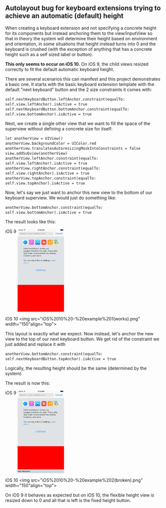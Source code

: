 ## Autolayout bug for keyboard extensions trying to achieve an automatic (default) height

When creating a keyboard extension and not specifying a concrete height for its components but instead anchoring them to the view/inputView so that in theory the system will determine their height based on environment and orientation, in some situations that height instead turns into 0 and the keyboard is crushed (with the exception of anything that has a concrete height such as a self sized label or button).

**This only seems to occur on iOS 10.** On iOS 9, the child views resized correctly to fit the default automatic keyboard height.

There are several scenarios this can manifest and this project demonstrates a basic one. It starts with the basic keyboard extension template with the default "next keyboard" button and the 2 size constraints it comes with:
```
self.nextKeyboardButton.leftAnchor.constraint(equalTo: self.view.leftAnchor).isActive = true
self.nextKeyboardButton.bottomAnchor.constraint(equalTo: self.view.bottomAnchor).isActive = true
```

Next, we create a single other view that we want to fill the space of the superview without defining a concrete size for itself:
```
let anotherView = UIView()
anotherView.backgroundColor = UIColor.red
anotherView.translatesAutoresizingMaskIntoConstraints = false
view.addSubview(anotherView)
anotherView.leftAnchor.constraint(equalTo: self.view.leftAnchor).isActive = true
anotherView.rightAnchor.constraint(equalTo: self.view.rightAnchor).isActive = true
anotherView.topAnchor.constraint(equalTo: self.view.topAnchor).isActive = true
```
Now, let's say we just want to anchor this new view to the bottom of our keyboard superview. We would just do something like: 
```
anotherView.bottomAnchor.constraint(equalTo: self.view.bottomAnchor).isActive = true
```

The result looks like this:

iOS 9
<img src="iOS%209%20-%20example%201(works).png" width="150" align="top">

iOS 10
<img src="iOS%2010%20-%20example%201(works).png" width="150"align="top">

This layout is exactly what we expect. Now instead, let's anchor the new view to the top of our next keyboard button. We get rid of the constraint we just added and replace it with
```
anotherView.bottomAnchor.constraint(equalTo: self.nextKeyboardButton.topAnchor).isActive = true
```

Logically, the resulting height should be the same (determined by the system)

The result is now this:

iOS 9
<img src="iOS%209%20-%20example%202(works).png" width="150" align="top">

iOS 10
<img src="iOS%2010%20-%20example%202(broken).png" width="150"align="top">

On iOS 9 it behaves as expected but on iOS 10, the flexible height view is resized down to 0 and all that is left is the fixed height button.
